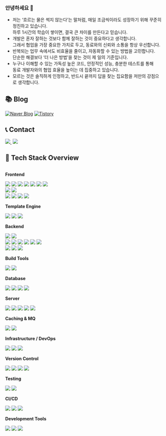### 안녕하세요 👋

- 저는 ‘흐르는 물은 썩지 않는다’는 말처럼, 매일 조금씩이라도 성장하기 위해 꾸준히 정진하고 있습니다.  
  하루 1시간의 학습이 쌓이면, 결국 큰 차이를 만든다고 믿습니다.
- 개발은 혼자 잘하는 것보다 함께 잘하는 것이 중요하다고 생각합니다.  
  그래서 협업을 가장 중요한 가치로 두고, 동료와의 신뢰와 소통을 항상 우선합니다.
- 반복되는 업무 속에서도 비효율을 줄이고, 자동화할 수 있는 방법을 고민합니다.  
  단순한 해결보다 ‘더 나은 방법’을 찾는 것이 제 일의 기준입니다.
- 누구나 이해할 수 있는 가독성 높은 코드, 안정적인 성능, 충분한 테스트를 통해  
  동료 개발자와의 협업 효율을 높이는 데 집중하고 있습니다.
- 모르는 것은 솔직하게 인정하고, 반드시 끝까지 답을 찾는 집요함을 저만의 강점으로 생각합니다.


## 📚 Blog

[![Naver Blog](https://img.shields.io/badge/Naver%20Blog-03C75A?style=for-the-badge&logo=naver&logoColor=white)](https://blog.naver.com/shyoon991)
[![Tistory](https://img.shields.io/badge/Tistory-000000?style=for-the-badge&logo=tistory&logoColor=white)](https://soono-991.tistory.com/)


## 📞 Contact

<p>
    <a href="mailto:shyoon991@gmail.com" style="margin-right: 4px;">
        <img src="https://img.shields.io/badge/Gmail-EA4335?style=for-the-badge&logo=Gmail&logoColor=white"> 
    </a>
    <a href="https://open.kakao.com/o/scFPnABh">
        <img src="https://img.shields.io/badge/KakaoTalk-FFCD00?style=for-the-badge&logoColor=black&logo=KakaoTalk"> 
    </a>
</p>


## 🧰 Tech Stack Overview

<div style="display:flex; flex-direction:column; align-items:flex-start;">

  <p><strong>Frontend</strong></p>
  <div>
    <img src="https://img.shields.io/badge/HTML5-E34F26?style=for-the-badge&logo=html5&logoColor=white">
    <img src="https://img.shields.io/badge/CSS3-1572B6?style=for-the-badge&logo=css3&logoColor=white">
    <img src="https://img.shields.io/badge/JavaScript-F7DF1E?style=for-the-badge&logo=javascript&logoColor=black">
    <img src="https://img.shields.io/badge/TypeScript-3178C6?style=for-the-badge&logo=typescript&logoColor=white">
    <img src="https://img.shields.io/badge/jQuery-0769AD?style=for-the-badge&logo=jquery&logoColor=white">
    <img src="https://img.shields.io/badge/AJAX-000000?style=for-the-badge&logo=jquery&logoColor=white">
    <img src="https://img.shields.io/badge/Axios-5A29E4?style=for-the-badge&logo=axios&logoColor=white">
  </div>

  <div>
    <img src="https://img.shields.io/badge/React-61DAFB?style=for-the-badge&logo=react&logoColor=black">
    <img src="https://img.shields.io/badge/Next.js-000000?style=for-the-badge&logo=next.js&logoColor=white">
  </div>

  <div>
    <img src="https://img.shields.io/badge/Vue.js-4FC08D?style=for-the-badge&logo=vue.js&logoColor=white">
    <img src="https://img.shields.io/badge/Vuex-4FC08D?style=for-the-badge&logo=vue.js&label=Vuex&logoColor=white">
    <img src="https://img.shields.io/badge/Pinia-FADA80?style=for-the-badge&logo=pinia&logoColor=black">
    <img src="https://img.shields.io/badge/Nuxt.js-00C58E?style=for-the-badge&logo=nuxt.js&logoColor=white">
  </div>

  <p><strong>Template Engine</strong></p>

  <div>
    <img src="https://img.shields.io/badge/Handlebars.js-000000?style=for-the-badge&logo=handlebarsdotjs&logoColor=white">
    <img src="https://img.shields.io/badge/Thymeleaf-005F0F?style=for-the-badge&logo=thymeleaf&logoColor=white">
    <img src="https://img.shields.io/badge/JSP-007396?style=for-the-badge&logo=java&logoColor=white">
  </div>

  <p><strong>Backend</strong></p>
  <!-- Java/Kotlin -->
  <div>
    <img src="https://img.shields.io/badge/Java-007396?style=for-the-badge&logo=java&logoColor=white">
    <img src="https://img.shields.io/badge/Kotlin-7F52FF?style=for-the-badge&logo=kotlin&logoColor=white">
  </div>

  <!-- Spring -->
  <div>
    <img src="https://img.shields.io/badge/Spring-6DB33F?style=for-the-badge&logo=spring&logoColor=white">
    <img src="https://img.shields.io/badge/Spring Boot-6DB33F?style=for-the-badge&logo=spring-boot&logoColor=white">
    <img src="https://img.shields.io/badge/Spring Data JPA-59666C?style=for-the-badge&logo=spring&logoColor=white">
    <img src="https://img.shields.io/badge/Spring Security-6DB33F?style=for-the-badge&logo=spring-security&logoColor=white">
    <img src="https://img.shields.io/badge/OAuth2-F69E1D?style=for-the-badge&logo=spring-security&logoColor=white">
    <img src="https://img.shields.io/badge/Spring Batch-87BF3E?style=for-the-badge&logo=spring&logoColor=white">
  </div>

  <!-- Node -->
  <div>
    <img src="https://img.shields.io/badge/Node.js-339933?style=for-the-badge&logo=node.js&logoColor=white">
    <img src="https://img.shields.io/badge/Express-000000?style=for-the-badge&logo=express&logoColor=white">
    <img src="https://img.shields.io/badge/NestJS-E0234E?style=for-the-badge&logo=nestjs&logoColor=white">
  </div>

  <!-- Build Tools -->
  <p><strong>Build Tools</strong></p>
  <div>
    <img src="https://img.shields.io/badge/Maven-C71A36?style=for-the-badge&logo=apache-maven&logoColor=white">
    <img src="https://img.shields.io/badge/Gradle-02303A?style=for-the-badge&logo=gradle&logoColor=white">
  </div>

  <!-- Database -->
  <p><strong>Database</strong></p>
  <div>
    <img src="https://img.shields.io/badge/MySQL-4479A1?style=for-the-badge&logo=mysql&logoColor=white">
    <img src="https://img.shields.io/badge/MariaDB-003545?style=for-the-badge&logo=mariadb&logoColor=white">
    <img src="https://img.shields.io/badge/Hibernate-59666C?style=for-the-badge&logo=hibernate&logoColor=white">
    <img src="https://img.shields.io/badge/MyBatis-B41717?style=for-the-badge&logo=mybatis&logoColor=white">
  </div>

  <!-- Server -->
  <p><strong>Server</strong></p>
  <div>
    <img src="https://img.shields.io/badge/Linux-FCC624?style=for-the-badge&logo=linux&logoColor=black">
    <img src="https://img.shields.io/badge/Apache-D22128?style=for-the-badge&logo=apache&logoColor=white">
    <img src="https://img.shields.io/badge/Tomcat-F8DC75?style=for-the-badge&logo=apache-tomcat&logoColor=black">
    <img src="https://img.shields.io/badge/Nginx-009639?style=for-the-badge&logo=nginx&logoColor=white">
    <img src="https://img.shields.io/badge/AWS-232F3E?style=for-the-badge&logo=amazon-aws&logoColor=white">
  </div>

  <!-- Caching & MQ -->
  <p><strong>Caching & MQ</strong></p>
  <div>
    <img src="https://img.shields.io/badge/Redis-DC382D?style=for-the-badge&logo=redis&logoColor=white">
    <img src="https://img.shields.io/badge/Apache Kafka-231F20?style=for-the-badge&logo=apache-kafka&logoColor=white">
  </div>

  <!-- Infrastructure / DevOps -->
  <p><strong>Infrastructure / DevOps</strong></p>
  <div>
    <img src="https://img.shields.io/badge/Docker-2496ED?style=for-the-badge&logo=docker&logoColor=white">
    <img src="https://img.shields.io/badge/Kubernetes-326CE5?style=for-the-badge&logo=kubernetes&logoColor=white">
    <img src="https://img.shields.io/badge/Helm-0F1689?style=for-the-badge&logo=helm&logoColor=white">
  </div>

  <!-- Version Control -->
  <p><strong>Version Control</strong></p>
  <div>
    <img src="https://img.shields.io/badge/Git-F05032?style=for-the-badge&logo=git&logoColor=white">
    <img src="https://img.shields.io/badge/GitHub-181717?style=for-the-badge&logo=github&logoColor=white">
    <img src="https://img.shields.io/badge/GitLab-FC6D26?style=for-the-badge&logo=gitlab&logoColor=white">
    <img src="https://img.shields.io/badge/SourceTree-0052CC?style=for-the-badge&logo=sourcetree&logoColor=white">
  </div>

  <!-- Testing -->
  <p><strong>Testing</strong></p>
  <div>
    <img src="https://img.shields.io/badge/Jest-C21325?style=for-the-badge&logo=jest&logoColor=white">
    <img src="https://img.shields.io/badge/JUnit-25A162?style=for-the-badge&logo=junit5&logoColor=white">
  </div>

  <!-- CI/CD -->
  <p><strong>CI/CD</strong></p>
  <div>
    <img src="https://img.shields.io/badge/Jenkins-D24939?style=for-the-badge&logo=jenkins&logoColor=white">
    <img src="https://img.shields.io/badge/GitHub Actions-2088FF?style=for-the-badge&logo=github-actions&logoColor=white">
    <img src="https://img.shields.io/badge/GitLab CI/CD-FC6D26?style=for-the-badge&logo=gitlab&logoColor=white">
  </div>

  <!-- Development Tools -->
  <p><strong>Development Tools</strong></p>
  <div>
    <img src="https://img.shields.io/badge/IntelliJ IDEA-000000?style=for-the-badge&logo=intellij-idea&logoColor=white">
    <img src="https://img.shields.io/badge/VS Code-007ACC?style=for-the-badge&logo=visual-studio-code&logoColor=white">
    <img src="https://img.shields.io/badge/Eclipse IDE-2C2255?style=for-the-badge&logo=eclipse-ide&logoColor=white">
  </div>

</div>
